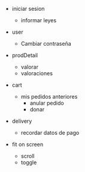 - iniciar sesion
  - informar leyes
- user
  - Cambiar contraseña
- prodDetail
  - valorar
  - valoraciones
- cart
  - mis pedidos anteriores
    - anular pedido
    - donar
- delivery
  - recordar datos de pago
  
- fit on screen
  - scroll
  - toggle